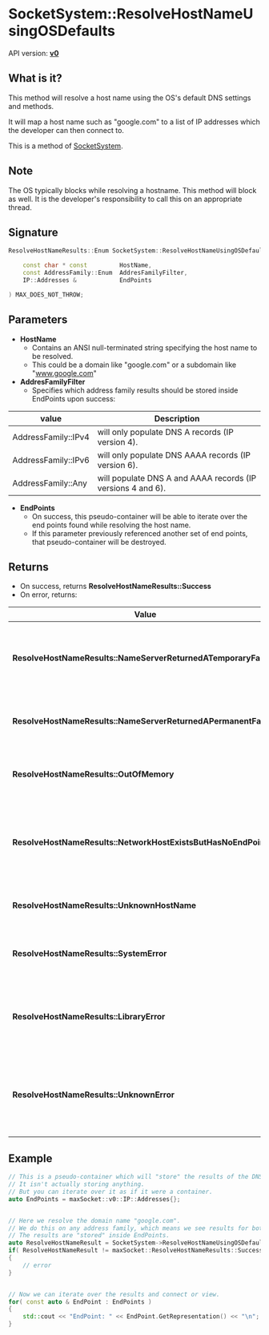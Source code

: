# SocketSystem::ResolveHostNameUsingOSDefaults

API version: [**v0**](../v0.md)

## What is it?

This method will resolve a host name using the OS's default DNS settings and methods.

It will map a host name such as "google.com" to a list of IP addresses which the developer can then connect to.

This is a method of [SocketSystem](SocketSystem.md).

## Note

The OS typically blocks while resolving a hostname. This method will block as well. It is the developer's responsibility to call this on an appropriate thread.

## Signature

```c++
ResolveHostNameResults::Enum SocketSystem::ResolveHostNameUsingOSDefaults(

    const char * const         HostName,
    const AddressFamily::Enum  AddresFamilyFilter,
    IP::Addresses &            EndPoints

) MAX_DOES_NOT_THROW;
```

## Parameters

* **HostName**
    * Contains an ANSI null-terminated string specifying the host name to be resolved.
	* This could be a domain like "google.com" or a subdomain like "www.google.com"
* **AddresFamilyFilter**
    * Specifies which address family results should be stored inside EndPoints upon success:

| value | Description |
| --- | --- |
| AddressFamily::IPv4 | will only populate DNS A records (IP version 4). |
| AddressFamily::IPv6 | will only populate DNS AAAA records (IP version 6). |
| AddressFamily::Any | will populate DNS A and AAAA records (IP versions 4 and 6). |

* **EndPoints**
    * On success, this pseudo-container will be able to iterate over the end points found while resolving the host name.
	* If this parameter previously referenced another set of end points, that pseudo-container will be destroyed.

## Returns

* On success, returns **ResolveHostNameResults::Success**
* On error, returns:

| Value | Description |
| --- | --- |
| **ResolveHostNameResults::NameServerReturnedATemporaryFailure** | when the DNS server returned a temporary failure. A developer can try again later. |
| **ResolveHostNameResults::NameServerReturnedAPermanentFailure** | when the DNS server returned a permanent error. |
| **ResolveHostNameResults::OutOfMemory** | when there is not enough memory left to complete the operation. |
| **ResolveHostNameResults::NetworkHostExistsButHasNoEndPoints** | when the host name resolves but there are no records matching the specified address family filter. |
| **ResolveHostNameResults::UnknownHostName** | when the provided host name does not resolve. |
| **ResolveHostNameResults::SystemError** | when an error occurred from which we cannot recover. |
| **ResolveHostNameResults::LibraryError** | when there is an error in maxSocket's logic. Please notify us if you ever see a LibraryError. |
| **ResolveHostNameResults::UnknownError** | when there is an error maxSocket is not aware of. Please notify us if you ever see an UnknownError. |

## Example

```c++
// This is a pseudo-container which will "store" the results of the DNS resolution.
// It isn't actually storing anything.
// But you can iterate over it as if it were a container.
auto EndPoints = maxSocket::v0::IP::Addresses{};


// Here we resolve the domain name "google.com".
// We do this on any address family, which means we see results for both IP version 4 and IP version 6.
// The results are "stored" inside EndPoints.
auto ResolveHostNameResult = SocketSystem->ResolveHostNameUsingOSDefaults( "google.com", maxSocket::AddressFamily::Any, EndPoints );
if( ResolveHostNameResult != maxSocket::ResolveHostNameResults::Success )
{
    // error
}


// Now we can iterate over the results and connect or view.
for( const auto & EndPoint : EndPoints )
{
    std::cout << "EndPoint: " << EndPoint.GetRepresentation() << "\n";
}

```